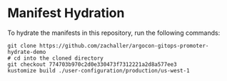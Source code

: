 # Manifest Hydration

To hydrate the manifests in this repository, run the following commands:

```shell
git clone https://github.com/zachaller/argocon-gitops-promoter-hydrate-demo
# cd into the cloned directory
git checkout 774703b970c2d0e330473f7312221a2d8a577ee3
kustomize build ./user-configuration/production/us-west-1
```

